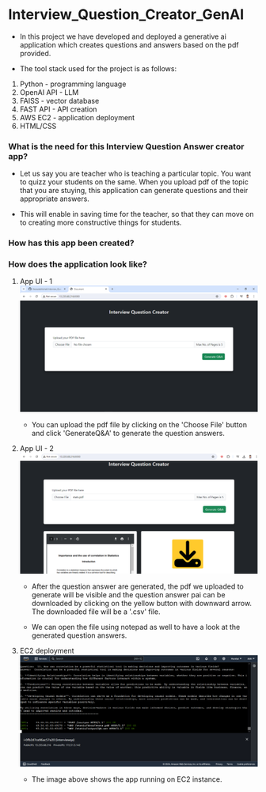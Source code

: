 # Interview_Question_Creator_GenAI
- In this project we have developed and deployed a generative ai application which creates questions and answers based on the pdf provided.

- The tool stack used for the project is as follows:

1. Python - programming language
2. OpenAI API - LLM
3. FAISS - vector database
3. FAST API - API creation
4. AWS EC2 - application deployment
5. HTML/CSS

### What is the need for this Interview Question Answer creator app?
- Let us say you are teacher who is teaching a particular topic. You want to quizz your students on the same. When you upload pdf of the topic that you are stuying, this application can generate questions and their appropriate answers.

- This will enable in saving time for the teacher, so that they can move on to creating more constructive things for students.

### How has this app been created?


### How does the application look like?

1. App UI - 1
   ![AppUI1](https://github.com/therealabhishek/Interview_Question_Creator_GenAI/blob/main/assets/aws_instance.PNG)

   - You can upload the pdf file by clicking on the 'Choose File' button and click 'GenerateQ&A' to generate the question answers.

2. App UI - 2
   ![AppUI1](https://github.com/therealabhishek/Interview_Question_Creator_GenAI/blob/main/assets/aws_instance_1.PNG)

    - After the question answer are generated, the pdf we uploaded to generate will be visible and the question answer pai can be downloaded by clicking on the yellow button with downward arrow. The downloaded file will be a '.csv' file.

    - We can open the file using notepad as well to have a look at the generated question answers.

3. EC2 deployment
    ![EC2](https://github.com/therealabhishek/Interview_Question_Creator_GenAI/blob/main/assets/ec2_apprun.PNG)

   - The image above shows the app running on EC2 instance.


